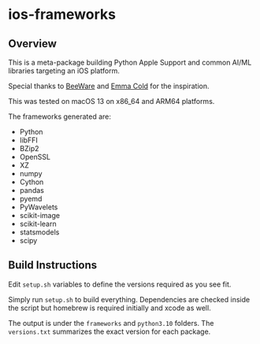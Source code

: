 # ios-frameworks

## Overview

This is a meta-package building Python Apple Support and common AI/ML libraries targeting an iOS platform.

Special thanks to [BeeWare](https://github.com/beeware/Python-Apple-support) and [Emma Cold](https://github.com/ColdGrub1384/Pyto) for the inspiration.

This was tested on macOS 13 on x86_64 and ARM64 platforms.

The frameworks generated are:

* Python
* libFFI
* BZip2
* OpenSSL
* XZ
* numpy
* Cython
* pandas
* pyemd
* PyWavelets
* scikit-image
* scikit-learn
* statsmodels
* scipy

## Build Instructions

Edit `setup.sh` variables to define the versions required as you see fit.

Simply run `setup.sh` to build everything. Dependencies are checked inside the script but homebrew is required initially and xcode as well.

The output is under the `frameworks` and `python3.10` folders. The `versions.txt` summarizes the exact version for each package.
